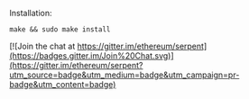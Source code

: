 Installation:

```make && sudo make install```


[![Join the chat at https://gitter.im/ethereum/serpent](https://badges.gitter.im/Join%20Chat.svg)](https://gitter.im/ethereum/serpent?utm_source=badge&utm_medium=badge&utm_campaign=pr-badge&utm_content=badge)